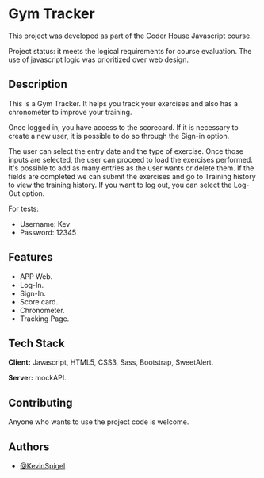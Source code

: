 
# Gym Tracker

This project was developed as part of the Coder House Javascript course.

Project status: it meets the logical requirements for course evaluation.
The use of javascript logic was prioritized over web design.

## Description
This is a Gym Tracker. It helps you track your exercises and also has a chronometer to improve your training.

Once logged in, you have access to the scorecard. If it is necessary to create a new user, it is possible to do so through the Sign-in option.

The user can select the entry date and the type of exercise.
Once those inputs are selected, the user can proceed to load the exercises performed. It's possible to add as many entries as the user wants or delete them.
If the fields are completed we can submit the exercises and go to Training history to view the training history.
If you want to log out, you can select the Log-Out option.
 
For tests:
- Username: Kev
- Password: 12345



## Features

- APP Web.
- Log-In.
- Sign-In.
- Score card.
- Chronometer.
- Tracking Page.


## Tech Stack

**Client:** Javascript, HTML5, CSS3, Sass, Bootstrap, SweetAlert.

**Server:** mockAPI.


## Contributing

Anyone who wants to use the project code is welcome.


## Authors

- [@KevinSpigel](https://github.com/KevinSpigel)

